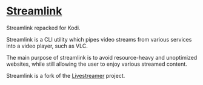 # [Streamlink][streamlink-website]

Streamlink repacked for Kodi.

Streamlink is a CLI utility which pipes video streams from various services into a video player, such as VLC.

The main purpose of streamlink is to avoid resource-heavy and unoptimized websites, while still allowing the user to enjoy various streamed content.

Streamlink is a fork of the [Livestreamer][livestreamer] project.



  [streamlink-website]: https://streamlink.github.io
  [livestreamer]: https://github.com/chrippa/livestreamer

